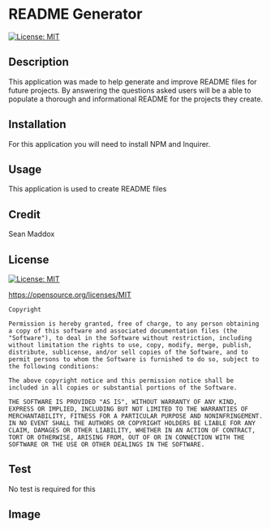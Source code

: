 # README Generator

[![License: MIT](https://img.shields.io/badge/License-MIT-yellow.svg)](https://opensource.org/licenses/MIT)

## Description
This application was made to help generate and improve README files for future projects. By answering the questions asked users will be a able to populate a thorough and informational README for the projects they create. 

## Installation 
For this application you will need to install NPM and Inquirer.

## Usage
This application is used to create README files

## Credit 
Sean Maddox

## License 
[![License: MIT](https://img.shields.io/badge/License-MIT-yellow.svg)](https://opensource.org/licenses/MIT)

https://opensource.org/licenses/MIT

    Copyright 

    Permission is hereby granted, free of charge, to any person obtaining a copy of this software and associated documentation files (the "Software"), to deal in the Software without restriction, including without limitation the rights to use, copy, modify, merge, publish, distribute, sublicense, and/or sell copies of the Software, and to permit persons to whom the Software is furnished to do so, subject to the following conditions:
    
    The above copyright notice and this permission notice shall be included in all copies or substantial portions of the Software.
    
    THE SOFTWARE IS PROVIDED "AS IS", WITHOUT WARRANTY OF ANY KIND, EXPRESS OR IMPLIED, INCLUDING BUT NOT LIMITED TO THE WARRANTIES OF MERCHANTABILITY, FITNESS FOR A PARTICULAR PURPOSE AND NONINFRINGEMENT. IN NO EVENT SHALL THE AUTHORS OR COPYRIGHT HOLDERS BE LIABLE FOR ANY CLAIM, DAMAGES OR OTHER LIABILITY, WHETHER IN AN ACTION OF CONTRACT, TORT OR OTHERWISE, ARISING FROM, OUT OF OR IN CONNECTION WITH THE SOFTWARE OR THE USE OR OTHER DEALINGS IN THE SOFTWARE.
   
## Test
No test is required for this 

## Image